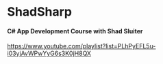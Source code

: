# ShadSharp
#### C# App Development Course with Shad Sluiter

https://www.youtube.com/playlist?list=PLhPyEFL5u-i03yjAvWPwYyG6s3K0jH8QX
